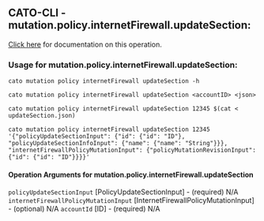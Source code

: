 
## CATO-CLI - mutation.policy.internetFirewall.updateSection:
[Click here](https://api.catonetworks.com/documentation/#mutation-updateSection) for documentation on this operation.

### Usage for mutation.policy.internetFirewall.updateSection:

`cato mutation policy internetFirewall updateSection -h`

`cato mutation policy internetFirewall updateSection <accountID> <json>`

`cato mutation policy internetFirewall updateSection 12345 $(cat < updateSection.json)`

`cato mutation policy internetFirewall updateSection 12345 '{"policyUpdateSectionInput": {"id": {"id": "ID"}, "policyUpdateSectionInfoInput": {"name": {"name": "String"}}}, "internetFirewallPolicyMutationInput": {"policyMutationRevisionInput": {"id": {"id": "ID"}}}}'`

#### Operation Arguments for mutation.policy.internetFirewall.updateSection ####
`policyUpdateSectionInput` [PolicyUpdateSectionInput] - (required) N/A 
`internetFirewallPolicyMutationInput` [InternetFirewallPolicyMutationInput] - (optional) N/A 
`accountId` [ID] - (required) N/A 
